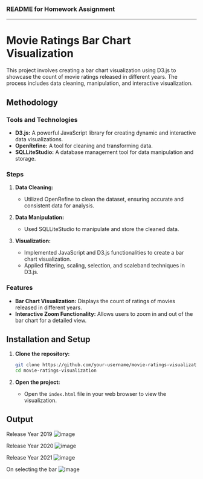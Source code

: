 ### README for Homework Assignment

---

# Movie Ratings Bar Chart Visualization

This project involves creating a bar chart visualization using D3.js to showcase the count of movie ratings released in different years. The process includes data cleaning, manipulation, and interactive visualization.

## Methodology

### Tools and Technologies

- **D3.js:** A powerful JavaScript library for creating dynamic and interactive data visualizations.
- **OpenRefine:** A tool for cleaning and transforming data.
- **SQLLiteStudio:** A database management tool for data manipulation and storage.

### Steps

1. **Data Cleaning:**
   - Utilized OpenRefine to clean the dataset, ensuring accurate and consistent data for analysis.

2. **Data Manipulation:**
   - Used SQLLiteStudio to manipulate and store the cleaned data.

3. **Visualization:**
   - Implemented JavaScript and D3.js functionalities to create a bar chart visualization.
   - Applied filtering, scaling, selection, and scaleband techniques in D3.js.

### Features

- **Bar Chart Visualization:** Displays the count of ratings of movies released in different years.
- **Interactive Zoom Functionality:** Allows users to zoom in and out of the bar chart for a detailed view.

## Installation and Setup

1. **Clone the repository:**

    ```bash
    git clone https://github.com/your-username/movie-ratings-visualization.git
    cd movie-ratings-visualization
    ```

2. **Open the project:**

    - Open the `index.html` file in your web browser to view the visualization.

## Output
Release Year 2019
![image](https://github.com/user-attachments/assets/da7702cc-f2df-4b2f-93a1-d6c90fc29fb9)

Release Year 2020
![image](https://github.com/user-attachments/assets/7acc1c09-4dd4-403b-bf1e-b359db74ff0e)

Release Year 2021
![image](https://github.com/user-attachments/assets/9872c2ca-2bd3-426e-8b86-ccf9ba39dcee)

On selecting the bar 
![image](https://github.com/user-attachments/assets/94f18472-26c3-4887-9168-4ad842cafc61)


